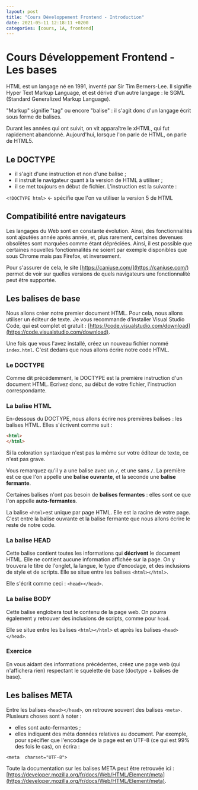 ```yaml
---
layout: post
title: "Cours Développement Frontend - Introduction"
date: 2021-05-11 12:18:11 +0200
categories: [cours, 1A, frontend]
---
```


# Cours Développement Frontend - Les bases
HTML est un langage né en 1991, inventé par Sir Tim Berners-Lee.
Il signifie Hyper Text Markup Language, et est dérivé d'un autre langage : le 	SGML (Standard Generalized Markup Language).

"Markup" signifie "tag" ou encore "balise" : il s'agit donc d'un langage écrit sous forme de balises.

Durant les années qui ont suivit, on vit apparaître le xHTML, qui fut rapidement abandonné. Aujourd'hui, lorsque l'on parle de HTML, on parle de HTML5.

## Le DOCTYPE
- il s'agit d'une instruction et non d'une balise ;
- il instruit le navigateur quant à la version de HTML à utiliser ;
- il se met toujours en début de fichier.
L'instruction est la suivante :

`<!DOCTYPE html>` <- spécifie que l'on va utiliser la version 5 de HTML

## Compatibilité entre navigateurs
Les langages du Web sont en constante évolution. Ainsi, des fonctionnalités sont ajoutées année après année, et, plus rarement, certaines devenues obsolètes sont marquées comme étant dépréciées.
Ainsi, il est possible que certaines nouvelles fonctionnalités ne soient par exemple disponibles que sous Chrome mais pas Firefox, et inversement.

Pour s'assurer de cela, le site [https://caniuse.com/](https://caniuse.com/) permet de voir sur quelles versions de quels navigateurs une fonctionnalité peut être supportée.

## Les balises de base

Nous allons créer notre premier document HTML.
Pour cela, nous allons utiliser un éditeur de texte. Je vous recommande d'installer Visual Studio Code, qui est complet et gratuit : [https://code.visualstudio.com/download](https://code.visualstudio.com/download).

Une fois que vous l'avez installé, créez un nouveau fichier nommé `index.html`. C'est dedans que nous allons écrire notre code HTML.

### Le DOCTYPE
Comme dit précédemment, le DOCTYPE est la première instruction d'un document HTML. Ecrivez donc, au début de votre fichier, l'instruction correspondante.

### La balise HTML
En-dessous du DOCTYPE, nous allons écrire nos premières balises : les balises HTML.
Elles s'écrivent comme suit :

```html
<html>
</html>
```

Si la coloration syntaxique n'est pas la même sur votre éditeur de texte, ce n'est pas grave.

Vous remarquez qu'il y a une balise avec un `/`, et une sans `/`. La première est ce que l'on appelle une **balise ouvrante**, et la seconde une **balise fermante**.

Certaines balises n'ont pas besoin de **balises fermantes** : elles sont ce que l'on appelle **auto-fermantes**.

La balise `<html>`est unique par page HTML. Elle est la racine de votre page. C'est entre la balise ouvrante et la balise fermante que nous allons écrire le reste de notre code.

### La balise HEAD
 Cette balise contient toutes les informations qui **décrivent** le document HTML. Elle ne contient aucune information affichée sur la page. On y trouvera le titre de l'onglet, la langue, le type d'encodage, et des inclusions de style et de scripts.
Elle se situe entre les balises `<html></html>`.

Elle s'écrit comme ceci : `<head></head>`.

### La balise BODY
Cette balise englobera tout le contenu de la page web. On pourra également y retrouver des inclusions de scripts, comme pour `head`.

Elle se situe entre les balises `<html></html>` et après les balises `<head></head>`.

### Exercice
En vous aidant des informations précédentes, créez une page web (qui n'affichera rien) respectant le squelette de base (doctype + balises de base).

## Les balises META

Entre les balises `<head></head>`, on retrouve souvent des balises `<meta>`. Plusieurs choses sont à noter :
- elles sont auto-fermantes ;
- elles indiquent des méta données relatives au document.
Par exemple, pour spécifier que l'encodage de la page est en UTF-8 (ce qui est 99% des fois le cas), on écrira : 

`<meta  charset="UTF-8">`

Toute la documentation sur les balises META peut être retrouvée ici : [https://developer.mozilla.org/fr/docs/Web/HTML/Element/meta](https://developer.mozilla.org/fr/docs/Web/HTML/Element/meta).


